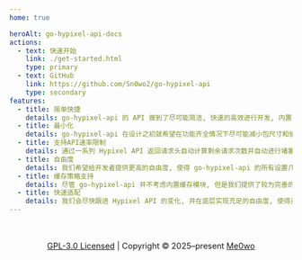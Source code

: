 ```yaml
---
home: true

heroAlt: go-hypixel-api-docs
actions:
  - text: 快速开始
    link: ./get-started.html
    type: primary
  - text: GitHub
    link: https://github.com/Sn0wo2/go-hypixel-api
    type: secondary
features:
  - title: 简单快捷
    details: go-hypixel-api 的 API 做到了尽可能简洁, 快速的高效进行开发, 内置了所有 Hypixel API 调用路径并封装成函数
  - title: 最小化
    details: go-hypixel-api 在设计之初就希望在功能齐全情况下尽可能减小包尺寸和依赖
  - title: 支持API速率限制
    details: 通过一系列 Hypixel API 返回请求头自动计算剩余请求次数并自动进行堵塞, 无需手动设置
  - title: 自由度
    details: 我们希望给开发者提供更高的自由度, 使得 go-hypixel-api 的所有设置几乎都可以自主调节, 并暴露底层函数
  - title: 缓存策略支持
    details: 尽管 go-hypixel-api 并不考虑内置缓存模块, 但是我们提供了较为完善的 Hook 和 Callback 机制, 允许开发者通过自己的缓存策略进行存储
  - title: 快速适配
    details: 我们会尽快跟进 Hypixel API 的变化, 并在底层实现充足的自由度, 使得开发者在项目未跟进时也能快速进行适配
---
```


<div style="text-align: center; margin-top: 3rem; font-size: 0.9rem;">
  <a href="https://www.gnu.org/licenses/gpl-3.0.html" target="_blank">GPL-3.0 Licensed</a> |
  Copyright © 2025–present
  <a href="https://github.com/Sn0wo2" target="_blank">Me0wo</a>
</div>